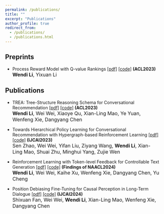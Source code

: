 ```yaml
---
permalink: /publications/
title: ""
excerpt: "Publications"
author_profile: true
redirect_from: 
  - /publications/
  - /publications.html
---
```


## Preprints

- Process Reward Model with Q-value Rankings <a href="https://arxiv.org/pdf/2410.11287">[pdf]</a> <a href="https://github.com/WindyLee0822/Process_Q_Model">[code]</a>  <b>(ACL2023)</b> <br>
  <font size=3><b>Wendi Li</b>, Yixuan Li </font><br>


## Publications

- TREA: Tree-Structure Reasoning Schema for Conversational Recommendation <a href="https://arxiv.org/pdf/2307.10543.pdf">[pdf]</a> <a href="https://github.com/WindyLee0822/TREA">[code]</a>  <b>(ACL2023)</b> <br>
  <font size=3><b>Wendi Li</b>, Wei Wei, Xiaoye Qu, Xian-Ling Mao, Ye Yuan, Wenfeng Xie, Dangyang Chen </font><br>


- Towards Hierarchical Policy Learning for Conversational Recommendation with Hypergraph-based Reinforcement Learning <a href="https://arxiv.org/pdf/2305.02575.pdf">[pdf]</a> <a href="https://github.com/Snnzhao/DAHCR">[code]</a> <b>(IJCAI2023)</b> <br> 
    <font size=3> Sen Zhao, Wei Wei, Yifan Liu, Ziyang Wang, <b>Wendi Li</b>, Xian-Ling Mao, Shuai Zhu, Minghui Yang, Zujie Wen </font><br>

- Reinforcement Learning with Token-level Feedback for Controllable Text Generation <a href="https://arxiv.org/pdf/2403.11558">[pdf]</a> <a href="https://github.com/WindyLee0822/CTG">[code]</a> <b>(Findings of NAACL2024)</b> <br> 
    <font size=3> <b>Wendi Li</b>, Wei Wei, Kaihe Xu, Wenfeng Xie, Dangyang Chen, Yu Cheng </font><br>

- Position Debiasing Fine-Tuning for Causal Perception in Long-Term Dialogue <a href="https://arxiv.org/pdf/2406.02002">[pdf]</a> <a href="https://github.com/WindyLee0822/CTG">[code]</a> <b>(IJCAI2024)</b> <br> 
    <font size=3> Shixuan Fan, Wei Wei, <b>Wendi Li</b>,  Xian-Ling Mao, Wenfeng Xie, Dangyang Chen</font><br>

  
